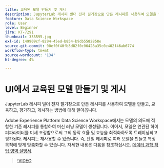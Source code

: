 ```yaml
---
title: 교육된 모델 만들기 및 게시
description: JupyterLab 레시피 빌더 전자 필기장으로 만든 레시피를 사용하여 모델을 만들고, 교육하고, 평가하고, 게시하는 방법에 대해 알아봅니다.
feature: Data Science Workspace
role: User
level: Beginner
jira: KT-7291
thumbnail: 333595.jpg
exl-id: 149909cf-8294-45ed-b854-b9db5582858e
source-git-commit: 00ef0f40fb3d82f0c06428a35c0e402f46ab6774
workflow-type: tm+mt
source-wordcount: '134'
ht-degree: 4%

---
```


# UI에서 교육된 모델 만들기 및 게시

JupyterLab 레시피 빌더 전자 필기장으로 만든 레시피를 사용하여 모델을 만들고, 교육하고, 평가하고, 게시하는 방법에 대해 알아봅니다.

Adobe Experience Platform Data Science Workspace에서는 모델의 의도에 적합한 기존 레시피를 통합하여 머신 러닝 모델이 생성됩니다. 이어서, 모델은 연관된 하이퍼파라미터를 미세 조정함으로써 그의 동작 효율 및 효능을 최적화하도록 트레이닝되고 평가된다. 레시피는 재사용할 수 있습니다. 즉, 단일 레시피로 여러 모델을 만들고 특정 목적에 맞게 맞춤화할 수 있습니다. 자세한 내용은 다음을 참조하십시오. [데이터 과학 작업 영역 설명서](https://experienceleague.adobe.com/docs/experience-platform/data-science-workspace/home.html?lang=ko-KR).

>[!VIDEO](https://video.tv.adobe.com/v/333595)

